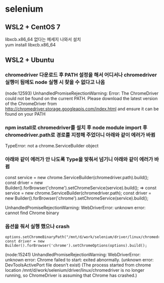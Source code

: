 # selenium

## WSL2 + CentOS 7
libxcb.x86_64 없다는 메세지 나와서 설치  
yum install libxcb.x86_64  

## WSL2 + Ubuntu

### chromedriver 다운로드 후 PATH 설정을 해서 어디서나 chromedriver 실행이 됨에도 node 실행 시 찾을 수 없다고 나옴  
(node:12593) UnhandledPromiseRejectionWarning: Error: The ChromeDriver could not be found on the current PATH. Please download the latest version of the ChromeDriver from http://chromedriver.storage.googleapis.com/index.html and ensure it can be found on your PATH  

### npm install로 chromedriver를 설치 후 node module import 후 chromedriver.path로 경로를 지정해 주었더니 아래와 같이 에러가 바뀜  
TypeError: not a chrome.ServiceBuilder object  

### 아래와 같이 에러가 안 나도록 Type을 맞춰서 넘기니 아래와 같이 에러가 바뀜
const service = new chrome.ServiceBuilder(chromedriver.path).build();
const driver = new Builder().forBrowser('chrome').setChromeService(service).build();
=>
const service = new chrome.ServiceBuilder(chromedriver.path);
const driver = new Builder().forBrowser('chrome').setChromeService(service).build();

UnhandledPromiseRejectionWarning: WebDriverError: unknown error: cannot find Chrome binary

### 옵션을 줘서 실행 했으나 crash
    options.setChromeBinaryPath("/mnt/d/work/selenium/driver/linux/chromedriver");
    const driver = new Builder().forBrowser('chrome').setChromeOptions(options).build();

(node:15241) UnhandledPromiseRejectionWarning: WebDriverError: unknown error: Chrome failed to start: exited abnormally.
  (unknown error: DevToolsActivePort file doesn't exist)
  (The process started from chrome location /mnt/d/work/selenium/driver/linux/chromedriver is no longer running, so ChromeDriver is assuming that Chrome has crashed.)